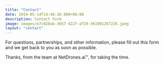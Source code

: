 ```yaml
---
title: "Contact"
date: 2019-05-14T14:46:10.000+06:00
description: Contact Form
image: images/e7c028ab-3657-422f-af26-561901267226.jpeg
layout: "contact"
---
```

For questions, partnerships, and other information, please fill out this form and
we get back to you as soon as possible.

Thanks, from the team at NetDrones.ai&trade;, for taking the time.
